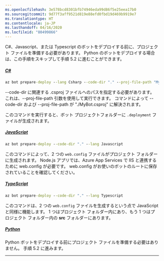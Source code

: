 ```yaml
---
ms.openlocfilehash: 3e578bcd8301bfb74946eda99d86f5e25eea17b0
ms.sourcegitcommit: 9d77f3aff9521d819e88efd0fbd19d469b9919e7
ms.translationtype: HT
ms.contentlocale: ja-JP
ms.lasthandoff: 04/16/2020
ms.locfileid: "80499866"
---
```


C#、Javascript、または Typescript のボットをデプロイする前に、プロジェクト ファイルを準備する必要があります。 Python のボットをデプロイする場合は、この手順をスキップして手順 5.2 に進むことができます。

<!-- **C# bots** -->
##### <a name="c"></a>[C#](#tab/csharp)

```cmd
az bot prepare-deploy --lang Csharp --code-dir "." --proj-file-path "MyBot.csproj"
```

--code-dir に関連する .csproj ファイルへのパスを指定する必要があります。 これは、--proj-file-path 引数を使用して実行できます。 コマンドによって --code-dir および --proj-file-path が "./MyBot.csproj" に解決されます。

このコマンドを実行すると、ボット プロジェクトフォルダーに `.deployment` ファイルが生成されます。

<!-- **JavaScript bots** -->
##### <a name="javascript"></a>[JavaScript](#tab/javascript)

```cmd
az bot prepare-deploy --code-dir "." --lang Javascript
```

このコマンドによって、2 つの `web.config` ファイルがプロジェクト フォルダーに生成されます。 Node.js アプリでは、Azure App Services で IIS と連携するために web.config が必要です。 web.config がお使いのボットのルートに保存されていることを確認してください。

<!-- **TypeScript bots** -->
##### <a name="typescript"></a>[TypeScript](#tab/typescript)

```cmd
az bot prepare-deploy --code-dir "." --lang Typescript
```

このコマンドは、2 つの `web.config` ファイルを生成するという点で JavaScript と同様に機能します。 1 つはプロジェクト フォルダー内にあり、もう 1 つはプロジェクト フォルダー内の **src** フォルダーにあります。

<!-- **TPython bots** -->
##### <a name="python"></a>[Python](#tab/Python)

Python ボットをデプロイする前にプロジェクト ファイルを準備する必要はありません。 手順 5.2 に進みます。

---
